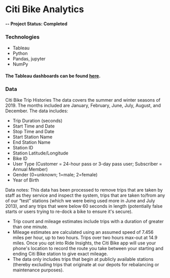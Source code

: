 # Citi Bike Analytics

#### -- Project Status: Completed

### Technologies
* Tableau
* Python
* Pandas, jupyter
* NumPy

#### The Tableau dashboards can be found [here](https://public.tableau.com/profile/jasonzelaya#!/vizhome/CitiBikeAnalytics2_15882072724920/CitiBikeStory?publish=yes).

### Data
Citi Bike Trip Histories
The data covers the summer and winter seasons of 2019. The months included are January, February, June, July, August, and December.
The data includes:

* Trip Duration (seconds)
* Start Time and Date
* Stop Time and Date
* Start Station Name
* End Station Name
* Station ID
* Station Latitude/Longitude
* Bike ID
* User Type (Customer = 24-hour pass or 3-day pass user; Subscriber = Annual Member)
* Gender (0=unknown; 1=male; 2=female)
* Year of Birth

Data notes:
This data has been processed to remove trips that are taken by staff as they service and inspect the system, trips that are taken to/from any of our “test” stations (which we were being used more in June and July 2013), and any trips that were below 60 seconds in length (potentially false starts or users trying to re-dock a bike to ensure it's secure).
* Trip count and mileage estimates include trips with a duration of greater than one minute.
* Mileage estimates are calculated using an assumed speed of 7.456 miles per hour, up to two hours. Trips over two hours max-out at 14.9 miles. Once you opt into Ride Insights, the Citi Bike app will use your phone's location to record the route you take between your starting and ending Citi Bike station to give exact mileage.
* The data only includes trips that begin at publicly available stations (thereby excluding trips that originate at our depots for rebalancing or maintenance purposes).